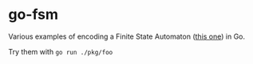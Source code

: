 # go-fsm
Various examples of encoding a Finite State Automaton ([this one](https://en.wikipedia.org/wiki/Finite-state_machine#Example:_coin-operated_turnstile)) in Go.

Try them with `go run ./pkg/foo`
